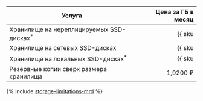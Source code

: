 | Услуга                                               | Цена за ГБ в месяц                                                     |
| --- | --: |
| Хранилище на нереплицируемых SSD-дисках<sup>*</sup>  | {{ sku|RUB|mdb.cluster.network-ssd-nonreplicated.redis|month|string }} |
| Хранилище на сетевых SSD-дисках                      | {{ sku|RUB|mdb.cluster.network-nvme.redis|month|string }}              |
| Хранилище на локальных SSD-дисках<sup>*</sup>        | {{ sku|RUB|mdb.cluster.local-nvme.redis|month|string }}                |
| Резервные копии сверх размера хранилища              | 1,9200 ₽                                                               |

{% include [storage-limitations-mrd](../../_includes/mdb/mrd/storage-limitations-note.md) %}
